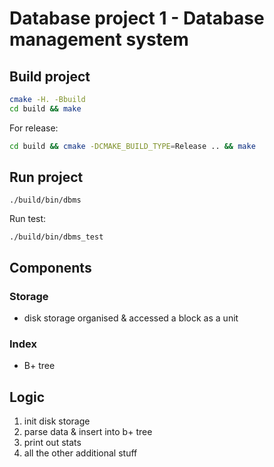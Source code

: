 # Database project 1 - Database management system

## Build project

``` bash
cmake -H. -Bbuild
cd build && make
```

For release:
```bash
cd build && cmake -DCMAKE_BUILD_TYPE=Release .. && make
```
## Run project
```
./build/bin/dbms
```

Run test:
```
./build/bin/dbms_test
```
## Components

### Storage
- disk storage organised & accessed a block as a unit

### Index
- B+ tree

## Logic
1. init disk storage
2. parse data & insert into b+ tree
3. print out stats
4. all the other additional stuff
